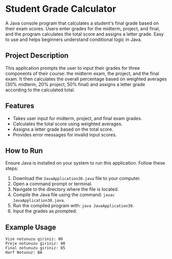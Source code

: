 # Student Grade Calculator

A Java console program that calculates a student's final grade based on their exam scores. Users enter grades for the midterm, project, and final, and the program calculates the total score and assigns a letter grade. Easy to use and helps beginners understand conditional logic in Java.

## Project Description

This application prompts the user to input their grades for three components of their course: the midterm exam, the project, and the final exam. It then calculates the overall percentage based on weighted averages (30% midterm, 20% project, 50% final) and assigns a letter grade according to the calculated total.

## Features

- Takes user input for midterm, project, and final exam grades.
- Calculates the total score using weighted averages.
- Assigns a letter grade based on the total score.
- Provides error messages for invalid input scores.

## How to Run

Ensure Java is installed on your system to run this application. Follow these steps:

1. Download the `JavaApplication30.java` file to your computer.
2. Open a command prompt or terminal.
3. Navigate to the directory where the file is located.
4. Compile the Java file using the command: `javac JavaApplication30.java`.
5. Run the compiled program with: `java JavaApplication30`.
6. Input the grades as prompted.

## Example Usage

```text
Vize notunuzu giriniz: 80
Proje notunuzu giriniz: 90
Final notunuzu giriniz: 85
Harf Notunuz: BA
